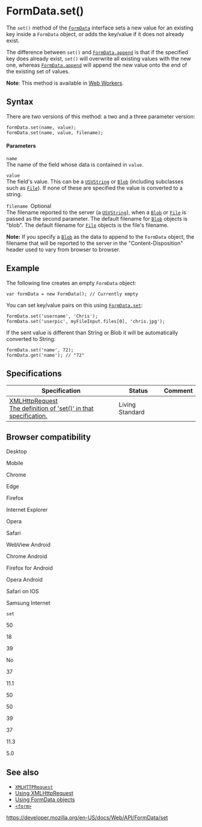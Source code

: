 FormData.set()
==============

The `set()` method of the [`FormData`](../formdata) interface sets a new value for an existing key inside a `FormData` object, or adds the key/value if it does not already exist.

The difference between `set()` and [`FormData.append`](append) is that if the specified key does already exist, `set()` will overwrite all existing values with the new one, whereas [`FormData.append`](append) will append the new value onto the end of the existing set of values.

**Note**: This method is available in [Web Workers](../web_workers_api).

Syntax
------

There are two versions of this method: a two and a three parameter version:

    formData.set(name, value);
    formData.set(name, value, filename);

#### Parameters

`name`  
The name of the field whose data is contained in `value`.

`value`  
The field's value. This can be a [`USVString`](../usvstring) or [`Blob`](../blob) (including subclasses such as [`File`](../file)). If none of these are specified the value is converted to a string.

 `filename `<span class="badge inline optional">Optional</span>   
The filename reported to the server (a [`USVString`](../usvstring)), when a [`Blob`](../blob) or [`File`](../file) is passed as the second parameter. The default filename for [`Blob`](../blob) objects is "blob". The default filename for [`File`](../file) objects is the file's filename.

**Note:** If you specify a [`Blob`](../blob) as the data to append to the `FormData` object, the filename that will be reported to the server in the "Content-Disposition" header used to vary from browser to browser.

Example
-------

The following line creates an empty `FormData` object:

    var formData = new FormData(); // Currently empty

You can set key/value pairs on this using [`FormData.set`](set):

    formData.set('username', 'Chris');
    formData.set('userpic', myFileInput.files[0], 'chris.jpg');

If the sent value is different than String or Blob it will be automatically converted to String:

    formData.set('name', 72);
    formData.get('name'); // "72"

Specifications
--------------

<table><thead><tr class="header"><th>Specification</th><th>Status</th><th>Comment</th></tr></thead><tbody><tr class="odd"><td><a href="https://xhr.spec.whatwg.org/#dom-formdata-set">XMLHttpRequest<br />
<span class="small">The definition of 'set()' in that specification.</span></a></td><td><span class="spec-living">Living Standard</span></td><td></td></tr></tbody></table>

Browser compatibility
---------------------

Desktop

Mobile

Chrome

Edge

Firefox

Internet Explorer

Opera

Safari

WebView Android

Chrome Android

Firefox for Android

Opera Android

Safari on IOS

Samsung Internet

`set`

50

18

39

No

37

11.1

50

50

39

37

11.3

5.0

See also
--------

-   [`XMLHTTPRequest`](../xmlhttprequest)
-   [Using XMLHttpRequest](../xmlhttprequest/using_xmlhttprequest)
-   [Using FormData objects](using_formdata_objects)
-   [`<form>`](https://developer.mozilla.org/en-US/docs/Web/HTML/Element/form)

<a href="https://developer.mozilla.org/en-US/docs/Web/API/FormData/set" class="_attribution-link">https://developer.mozilla.org/en-US/docs/Web/API/FormData/set</a>
